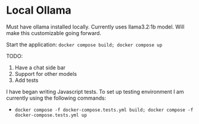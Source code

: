 # Local Ollama

Must have ollama installed locally. Currently uses llama3.2:1b model. Will make this customizable going forward.

Start the application:
```docker compose build; docker compose up```

TODO:
1. Have a chat side bar
2. Support for other models 
3. Add tests

I have began writing Javascript tests. To set up testing environment I am currently using the following commands:

- ```docker compose -f docker-compose.tests.yml build; docker compose -f docker-compose.tests.yml up ```